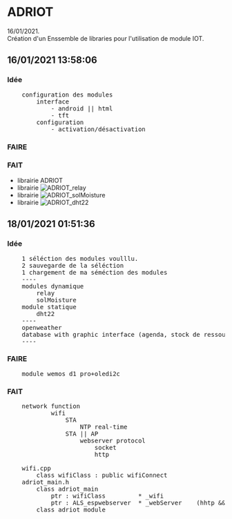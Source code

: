 # ADRIOT
16/01/2021.<br />
Création d'un Enssemble de libraries pour l'utilisation de module IOT.<br />

## 16/01/2021 13:58:06
### Idée
<pre>
    configuration des modules
        interface
            - android || html
            - tft 
        configuration
            - activation/désactivation
</pre>
### FAIRE
### FAIT
* librairie ADRIOT<br />
* librairie ![ADRIOT_relay](https://github.com/AdriLighting/ADRIOT_relay)<br />
* librairie ![ADRIOT_solMoisture](https://github.com/AdriLighting/ADRIOT_solMoisture)<br />
* librairie ![ADRIOT_dht22](https://github.com/AdriLighting/ADRIOT_dht22)<br />

## 18/01/2021 01:51:36
### Idée
<pre>
    1 séléction des modules voulllu.
    2 sauvegarde de la séléction
    1 chargement de ma séméction des modules
    ----
    modules dynamique
        relay
        solMoisture
    module statique
        dht22      
    ----
    openweather
    database with graphic interface (agenda, stock de ressource, etc...)
    ----  
</pre>
### FAIRE
<pre>
    module wemos d1 pro+oledi2c
</pre>    
### FAIT
<pre>
    network function
            wifi  
                STA
                    NTP real-time  
                STA || AP
                    webserver protocol
                        socket
                        http
                        
    wifi.cpp
        class wifiClass : public wifiConnect 
    adriot_main.h    
        class adriot_main
            ptr : wifiClass         * _wifi         
            ptr : ALS_espwebserver  * _webServer    (hhtp && socket)
        class adriot_module        
</pre>

